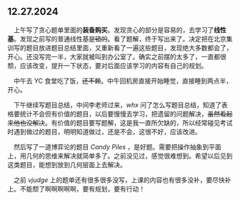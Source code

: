 ## 12.27.2024

&emsp;上午写了贪心题单里面的**装备购买**。发现贪心的部分是容易的，去学习了**线性基**。发现之前写的普通线性基~~是错的~~。看了题解，终于写出来了。决定把在北京集训写的题目放进题目总结里面，又重新看了一遍这些题目，发现绝大多数都会了，开心。还没写完一半，大家就被叫到办公室了。确实之前摆的太多了，一直都很颓，应该改变，提升一下状态，要对后面应该学习的内容有自己的规划。

&emsp;中午去 YC 食堂吃了饭，~~还不赖~~。中午回机房直接开始睡觉，直接睡到两点半，开心。

&emsp;下午继续写题目总结，中间李老师过来，$whx$ 问了怎么写题目总结，知道了表格要统计不会但有价值的题目，以后要慢慢去学习，把遗留的问题解决，~~虽然看起来他也没解决~~。有价值的题目要写题解，这是我一直所欠缺的，所以经常碰见考试时遇到做过的题目，明明知道做过，还是不会，这很不好，应该改进。

&emsp;然后写了一道博弈论的题目 $Candy$ $Piles$ ，是好题。需要把操作抽象到平面上，用几何的思维来解决就简单多了。之前没见过，感觉很难想到。希望以后见到这类题目，能想到放到几何层面上去解决。

&emsp;之前 $vjudge$ 上的题单还有很多很多没写，上课的内容也有很多没补，要尽快补上。不能颓了啊啊啊啊啊，要有规划，要有行动！  